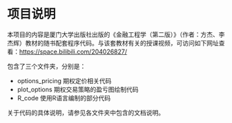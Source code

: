 # 项目说明

本项目的内容是厦门大学出版社出版的《金融工程学（第二版）》（作者：方杰、李杰辉）教材的随书配套程序代码。与该套教材有关的授课视频，可访问如下网址查看：https://space.bilibili.com/204026827/

包含了三个文件夹，分别是：
-  options_pricing    期权定价相关代码
-  plot_options       期权交易策略的盈亏图绘制代码
-  R_code             使用R语言编制的部分代码

关于代码的具体说明，请参见各文件夹中包含的文档说明。

